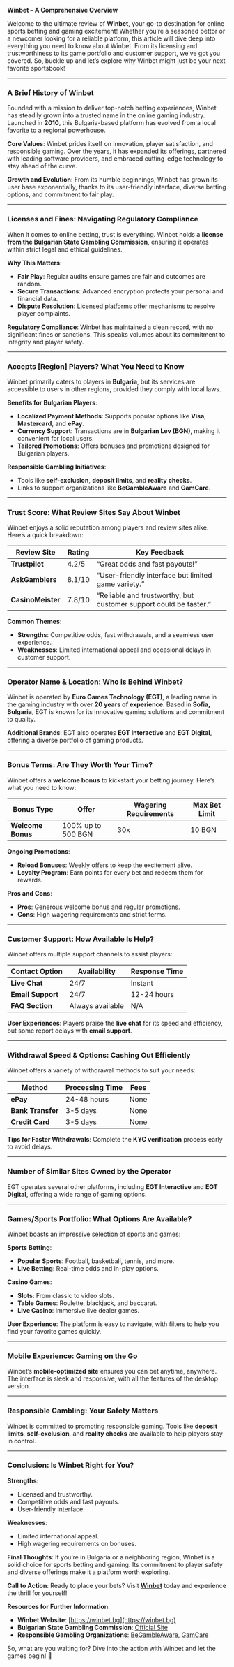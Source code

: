 **Winbet – A Comprehensive Overview**  

Welcome to the ultimate review of **Winbet**, your go-to destination for online sports betting and gaming excitement! Whether you’re a seasoned bettor or a newcomer looking for a reliable platform, this article will dive deep into everything you need to know about Winbet. From its licensing and trustworthiness to its game portfolio and customer support, we’ve got you covered. So, buckle up and let’s explore why Winbet might just be your next favorite sportsbook!  

---

### **A Brief History of Winbet**  

Founded with a mission to deliver top-notch betting experiences, Winbet has steadily grown into a trusted name in the online gaming industry. Launched in **2010**, this Bulgaria-based platform has evolved from a local favorite to a regional powerhouse.  

**Core Values**: Winbet prides itself on innovation, player satisfaction, and responsible gaming. Over the years, it has expanded its offerings, partnered with leading software providers, and embraced cutting-edge technology to stay ahead of the curve.  

**Growth and Evolution**: From its humble beginnings, Winbet has grown its user base exponentially, thanks to its user-friendly interface, diverse betting options, and commitment to fair play.  

---

### **Licenses and Fines: Navigating Regulatory Compliance**  

When it comes to online betting, trust is everything. Winbet holds a **license from the Bulgarian State Gambling Commission**, ensuring it operates within strict legal and ethical guidelines.  

**Why This Matters**:  
- **Fair Play**: Regular audits ensure games are fair and outcomes are random.  
- **Secure Transactions**: Advanced encryption protects your personal and financial data.  
- **Dispute Resolution**: Licensed platforms offer mechanisms to resolve player complaints.  

**Regulatory Compliance**: Winbet has maintained a clean record, with no significant fines or sanctions. This speaks volumes about its commitment to integrity and player safety.  

---

### **Accepts [Region] Players? What You Need to Know**  

Winbet primarily caters to players in **Bulgaria**, but its services are accessible to users in other regions, provided they comply with local laws.  

**Benefits for Bulgarian Players**:  
- **Localized Payment Methods**: Supports popular options like **Visa**, **Mastercard**, and **ePay**.  
- **Currency Support**: Transactions are in **Bulgarian Lev (BGN)**, making it convenient for local users.  
- **Tailored Promotions**: Offers bonuses and promotions designed for Bulgarian players.  

**Responsible Gambling Initiatives**:  
- Tools like **self-exclusion**, **deposit limits**, and **reality checks**.  
- Links to support organizations like **BeGambleAware** and **GamCare**.  

---

### **Trust Score: What Review Sites Say About Winbet**  

Winbet enjoys a solid reputation among players and review sites alike. Here’s a quick breakdown:  

| **Review Site** | **Rating** | **Key Feedback** |  
|------------------|------------|------------------|  
| **Trustpilot**   | 4.2/5      | “Great odds and fast payouts!” |  
| **AskGamblers**  | 8.1/10     | “User-friendly interface but limited game variety.” |  
| **CasinoMeister**| 7.8/10     | “Reliable and trustworthy, but customer support could be faster.” |  

**Common Themes**:  
- **Strengths**: Competitive odds, fast withdrawals, and a seamless user experience.  
- **Weaknesses**: Limited international appeal and occasional delays in customer support.  

---

### **Operator Name & Location: Who is Behind Winbet?**  

Winbet is operated by **Euro Games Technology (EGT)**, a leading name in the gaming industry with over **20 years of experience**. Based in **Sofia, Bulgaria**, EGT is known for its innovative gaming solutions and commitment to quality.  

**Additional Brands**: EGT also operates **EGT Interactive** and **EGT Digital**, offering a diverse portfolio of gaming products.  

---

### **Bonus Terms: Are They Worth Your Time?**  

Winbet offers a **welcome bonus** to kickstart your betting journey. Here’s what you need to know:  

| **Bonus Type** | **Offer** | **Wagering Requirements** | **Max Bet Limit** |  
|----------------|-----------|---------------------------|-------------------|  
| **Welcome Bonus** | 100% up to 500 BGN | 30x | 10 BGN |  

**Ongoing Promotions**:  
- **Reload Bonuses**: Weekly offers to keep the excitement alive.  
- **Loyalty Program**: Earn points for every bet and redeem them for rewards.  

**Pros and Cons**:  
- **Pros**: Generous welcome bonus and regular promotions.  
- **Cons**: High wagering requirements and strict terms.  

---

### **Customer Support: How Available Is Help?**  

Winbet offers multiple support channels to assist players:  

| **Contact Option** | **Availability** | **Response Time** |  
|--------------------|------------------|-------------------|  
| **Live Chat**      | 24/7             | Instant           |  
| **Email Support**  | 24/7             | 12-24 hours       |  
| **FAQ Section**    | Always available | N/A               |  

**User Experiences**: Players praise the **live chat** for its speed and efficiency, but some report delays with **email support**.  

---

### **Withdrawal Speed & Options: Cashing Out Efficiently**  

Winbet offers a variety of withdrawal methods to suit your needs:  

| **Method**       | **Processing Time** | **Fees** |  
|------------------|---------------------|----------|  
| **ePay**         | 24-48 hours         | None     |  
| **Bank Transfer**| 3-5 days            | None     |  
| **Credit Card**  | 3-5 days            | None     |  

**Tips for Faster Withdrawals**: Complete the **KYC verification** process early to avoid delays.  

---

### **Number of Similar Sites Owned by the Operator**  

EGT operates several other platforms, including **EGT Interactive** and **EGT Digital**, offering a wide range of gaming options.  

---

### **Games/Sports Portfolio: What Options Are Available?**  

Winbet boasts an impressive selection of sports and games:  

**Sports Betting**:  
- **Popular Sports**: Football, basketball, tennis, and more.  
- **Live Betting**: Real-time odds and in-play options.  

**Casino Games**:  
- **Slots**: From classic to video slots.  
- **Table Games**: Roulette, blackjack, and baccarat.  
- **Live Casino**: Immersive live dealer games.  

**User Experience**: The platform is easy to navigate, with filters to help you find your favorite games quickly.  

---

### **Mobile Experience: Gaming on the Go**  

Winbet’s **mobile-optimized site** ensures you can bet anytime, anywhere. The interface is sleek and responsive, with all the features of the desktop version.  

---

### **Responsible Gambling: Your Safety Matters**  

Winbet is committed to promoting responsible gaming. Tools like **deposit limits**, **self-exclusion**, and **reality checks** are available to help players stay in control.  

---

### **Conclusion: Is Winbet Right for You?**  

**Strengths**:  
- Licensed and trustworthy.  
- Competitive odds and fast payouts.  
- User-friendly interface.  

**Weaknesses**:  
- Limited international appeal.  
- High wagering requirements on bonuses.  

**Final Thoughts**: If you’re in Bulgaria or a neighboring region, Winbet is a solid choice for sports betting and gaming. Its commitment to player safety and diverse offerings make it a platform worth exploring.  

**Call to Action**: Ready to place your bets? Visit **[Winbet](https://winbet.bg)** today and experience the thrill for yourself!  

**Resources for Further Information**:  
- **Winbet Website**: [https://winbet.bg](https://winbet.bg)  
- **Bulgarian State Gambling Commission**: [Official Site](https://www.cca.bg)  
- **Responsible Gambling Organizations**: [BeGambleAware](https://www.begambleaware.org), [GamCare](https://www.gamcare.org.uk)  

So, what are you waiting for? Dive into the action with Winbet and let the games begin! 🎉